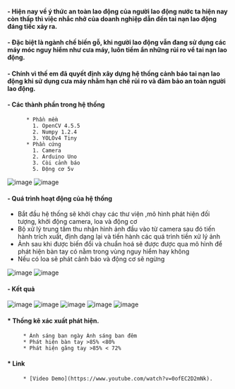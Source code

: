 #### - Hiện nay về ý thức an toàn lao động của người lao động nước ta hiện nay còn thấp thì việc nhắc nhở của doanh nghiệp dẫn đến tai nạn lao động đáng tiếc xảy ra.
#### - Đặc biệt là ngành chế biến gỗ, khi người lao động vẫn đang sử dụng các máy móc nguy hiểm như cưa máy, luôn tiềm ẩn những rủi ro về tai nạn lao động.
#### - Chính vì thế em đã quyết định xây dựng hệ thống cảnh báo tai nạn lao động khi sử dụng cưa máy nhằm hạn chế rủi ro và đảm bảo an toàn người lao động.

#### - Các thành phần trong hệ thống
          * Phần mềm
            1. OpenCV 4.5.5
            2. Numpy 1.2.4
            3. YOLOv4 Tiny
          * Phần cứng
            1. Camera
            2. Arduino Uno
            3. Còi cảnh báo
            5. Động cơ 5v
   ![image](https://user-images.githubusercontent.com/92384494/215649925-ae1fd728-3f99-488c-9fe5-038ed4bb946e.png)
   ![image](https://user-images.githubusercontent.com/92384494/215655932-1ed1c40f-5d95-4653-a203-7c9b9a5ec2f5.png)
#### - Quá trình hoạt động của hệ thống
  * Bắt đầu hệ thống sẽ khởi chạy các thư viện ,mô hình phát hiện đối tượng, khởi động camera, loa và động cơ
  * Bộ xử lý trung tâm thu nhận hình ảnh đầu vào từ camera sau đó tiến hành trích xuất, định dạng lại và tiến hành các quá trình tiền xử lý ảnh
  * Ảnh sau khi được biến đổi và chuẩn hoá sẽ được được qua mô hình để phát hiện bàn tay có nằm trong vùng nguy hiểm hay không
  * Nếu có loa sẽ phát cảnh báo và động cơ sẽ ngừng
        
   ![image](https://user-images.githubusercontent.com/92384494/215655345-96affbfc-17c8-4b6e-b16e-2346cabb5f8f.png)
   ![image](https://user-images.githubusercontent.com/92384494/215655896-04fd2640-791d-4daa-bb87-5ac0cab70b1c.png)

#### - Kết quả
   ![image](https://user-images.githubusercontent.com/92384494/215656059-e38c432a-4731-452b-9a24-947b489e2694.png)
   ![image](https://user-images.githubusercontent.com/92384494/215656096-a191deb4-6456-4191-a308-da82fb9109be.png)
   ![image](https://user-images.githubusercontent.com/92384494/215656108-055e7c37-39da-4c23-a8d5-74aaf01cb22d.png)
   ![image](https://user-images.githubusercontent.com/92384494/215656132-1a77a034-39d5-47ff-af06-a4cae3efa273.png)
   ![image](https://user-images.githubusercontent.com/92384494/215656332-40e62dcc-d151-4ce2-bcaf-bff63cc95a5a.png)
#### * Thống kê xác xuất phát hiện.
         * Ánh sáng ban ngày Ánh sáng ban đêm
         * Phát hiện bàn tay >85% <80%
         * Phát hiện găng tay >85% < 72%
#### * Link
         * [Video Demo](https://www.youtube.com/watch?v=0ofEC2D2mNk).

   





                  
                  
            
          

